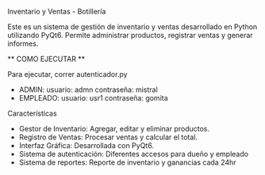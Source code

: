 Inventario y Ventas - Botillería

Este es un sistema de gestión de inventario y ventas desarrollado en Python utilizando PyQt6. Permite administrar productos, registrar ventas y generar informes.

** COMO EJECUTAR **

Para ejecutar, correr autenticador.py
- ADMIN:
usuario: admn
contraseña: mistral
- EMPLEADO:
usuario: usr1
contraseña: gomita

Características

- Gestor de Inventario: Agregar, editar y eliminar productos.
- Registro de Ventas: Procesar ventas y calcular el total.
- Interfaz Gráfica: Desarrollada con PyQt6.
- Sistema de autenticación: Diferentes accesos para dueño y empleado
- Sistema de reportes: Reporte de inventario y ganancias cada 24hr
